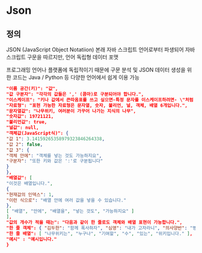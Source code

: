 # Json

## 정의 
JSON (JavaScript Object Notatiion) 
본래 자바 스크립트 언어로부터 파생되어 자바스크립트 구문을 따르지만, 언어 독립형 데이터 포맷

프로그래밍 언어나 플랫폼에 독립적이기 때문에 구문 분석 및 JSON 데이터 생성을 위한 코드는
Java / Python 등 다양한 언어에서 쉽게 이용 가능
```json
"이름 공간(키)": "값",
"값 구분자": "각각의 값들은 ',' (콤마)로 구분되어야 합니다.",
"이스케이프": "키나 값에서 큰따옴표를 쓰고 싶으면-특정 문자를 이스케이프하려면- \"처럼 문자 앞에 역슬래시를 붙입니다.",
"자료형": "표현 가능한 자료형은 문자열, 숫자, 불리언, 널, 객체, 배열 6개입니다.",
"문자열값": "나무위키, 여러분이 가꾸어 나가는 지식의 나무",
"숫자값": 19721121,
"불리언값": true,
"널값": null,
"객체값(JavaScript식)": {
"값 1": 3.14159265358979323846264338,
"값 2": false,
"값 3": {
"객체 안에": "객체를 넣는 것도 가능하지요",
"구분자": "또한 키와 값은 ':'로 구분됩니다"
}
},
"배열값": [
"이것은 배열입니다.",
{
"현재값의 인덱스": 1,
"이런 식으로": "배열 안에 여러 값을 넣을 수 있습니다."
},
[ "배열", "안에", "배열을", "넣는 것도", "가능하지요" ]
],
"값의 개수가 적을 때는": "다음과 같이 한 줄로도 객체와 배열 표현이 가능합니다.",
"한 줄 객체": { "김두한": "함께 폭사하자", "심영": "내가 고자라니", "의사양반": "병신을 만들어주마" ,  "조병옥": "빵빵 터뜨리고 있어요" },
"한 줄 배열": [ "나무위키는", "누구나", "기여할", "수", "있는", "위키입니다." ],
"예시" : "예시입니다."
}
```